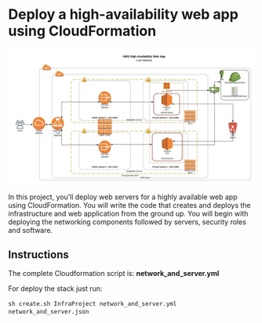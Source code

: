 # Deploy a high-availability web app using CloudFormation

![img-1](diagram/Project-02-DevOps-NanoDegree-medium.jpg)

In this project, you’ll deploy web servers for a highly available web app using CloudFormation. You will write the code that creates and deploys the infrastructure and web application from the ground up. You will begin with deploying the networking components followed by servers, security roles and software.

## Instructions

The complete Cloudformation script is: **network_and_server.yml** 

For deploy the stack just run: 

    sh create.sh InfraProject network_and_server.yml network_and_server.json